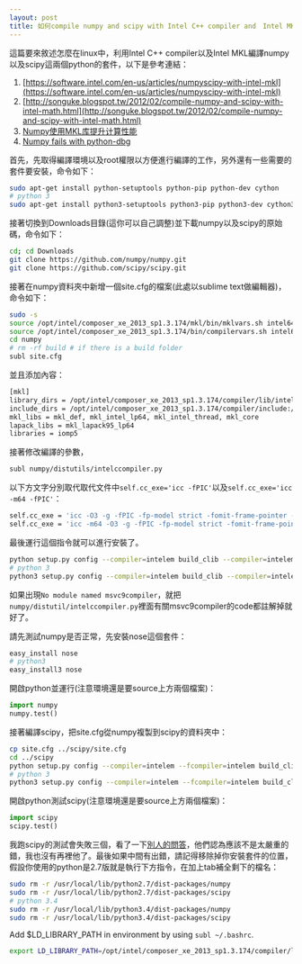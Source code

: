 ```yaml
---
layout: post
title: 如何compile numpy and scipy with Intel C++ compiler and　Intel MKL
---
```


這篇要來敘述怎麼在linux中，利用Intel C++ compiler以及Intel MKL編譯numpy以及scipy這兩個python的套件，以下是參考連結：

1. [https://software.intel.com/en-us/articles/numpyscipy-with-intel-mkl](https://software.intel.com/en-us/articles/numpyscipy-with-intel-mkl)
2. [http://songuke.blogspot.tw/2012/02/compile-numpy-and-scipy-with-intel-math.html](http://songuke.blogspot.tw/2012/02/compile-numpy-and-scipy-with-intel-math.html)
3. [Numpy使用MKL库提升计算性能](http://unifius.wordpress.com/2013/01/18/numpy%E4%BD%BF%E7%94%A8mkl%E5%BA%93/)
4. [Numpy fails with python-dbg](http://stackoverflow.com/questions/13587136/numpy-fails-with-python-dbg-undefined-symbol-py-initmodule4-64)

首先，先取得編譯環境以及root權限以方便進行編譯的工作，另外還有一些需要的套件要安裝，命令如下：

```bash
sudo apt-get install python-setuptools python-pip python-dev cython
# python 3
sudo apt-get install python3-setuptools python3-pip python3-dev cython3
```

接著切換到Downloads目錄(這你可以自己調整)並下載numpy以及scipy的原始碼，命令如下：

```bash
cd; cd Downloads
git clone https://github.com/numpy/numpy.git
git clone https://github.com/scipy/scipy.git
```

接著在numpy資料夾中新增一個site.cfg的檔案(此處以sublime text做編輯器)，命令如下：

```bash
sudo -s
source /opt/intel/composer_xe_2013_sp1.3.174/mkl/bin/mklvars.sh intel64
source /opt/intel/composer_xe_2013_sp1.3.174/bin/compilervars.sh intel64
cd numpy
# rm -rf build # if there is a build folder
subl site.cfg
```

並且添加內容：

```bash
[mkl]
library_dirs = /opt/intel/composer_xe_2013_sp1.3.174/compiler/lib/intel64:/opt/intel/composer_xe_2013_sp1.3.174/mkl/lib/intel64
include_dirs = /opt/intel/composer_xe_2013_sp1.3.174/compiler/include:/opt/intel/composer_xe_2013_sp1.3.174/mkl/include
mkl_libs = mkl_def, mkl_intel_lp64, mkl_intel_thread, mkl_core
lapack_libs = mkl_lapack95_lp64
libraries = iomp5
```

接著修改編譯的參數，

```bash
subl numpy/distutils/intelccompiler.py
```

以下方文字分別取代取代文件中`self.cc_exe='icc -fPIC'`以及`self.cc_exe='icc -m64 -fPIC'`：

```bash
self.cc_exe = 'icc -O3 -g -fPIC -fp-model strict -fomit-frame-pointer -openmp -xhost'
self.cc_exe = 'icc -m64 -O3 -g -fPIC -fp-model strict -fomit-frame-pointer -openmp -xhost'
```

最後運行這個指令就可以進行安裝了。

```bash
python setup.py config --compiler=intelem build_clib --compiler=intelem build_ext --compiler=intelem install
# python 3
python3 setup.py config --compiler=intelem build_clib --compiler=intelem build_ext --compiler=intelem install
```

如果出現`No module named msvc9compiler`，就把`numpy/distutil/intelccompiler.py`裡面有關msvc9compiler的code都註解掉就好了。

請先測試numpy是否正常，先安裝nose這個套件：
```bash
easy_install nose
# python3
easy_install3 nose
```

開啟python並運行(注意環境還是要source上方兩個檔案)：
```python
import numpy
numpy.test()
```

接著編譯scipy，把site.cfg從numpy複製到scipy的資料夾中：

```bash
cp site.cfg ../scipy/site.cfg
cd ../scipy
python setup.py config --compiler=intelem --fcompiler=intelem build_clib --compiler=intelem --fcompiler=intelem build_ext --compiler=intelem --fcompiler=intelem install
# python 3
python3 setup.py config --compiler=intelem --fcompiler=intelem build_clib --compiler=intelem --fcompiler=intelem build_ext --compiler=intelem --fcompiler=intelem install
```

開啟python測試scipy(注意環境還是要source上方兩個檔案)：
```python
import scipy
scipy.test()
```

我跑scipy的測試會失敗三個，看了一下[別人的問答](http://stackoverflow.com/questions/9239989/error-when-testing-scipy)，他們認為應該不是太嚴重的錯，我也沒有再裡他了。最後如果中間有出錯，請記得移除掉你安裝套件的位置，假設你使用的python是2.7版就是執行下方指令，在加上tab補全剩下的檔名：

```bash
sudo rm -r /usr/local/lib/python2.7/dist-packages/numpy
sudo rm -r /usr/local/lib/python2.7/dist-packages/scipy
# python 3.4
sudo rm -r /usr/local/lib/python3.4/dist-packages/numpy
sudo rm -r /usr/local/lib/python3.4/dist-packages/scipy
```


Add $LD_LIBRARY_PATH in environment by using `subl ~/.bashrc`.
```bash
export LD_LIBRARY_PATH=/opt/intel/composer_xe_2013_sp1.3.174/compiler/lib/intel64:/opt/intel/composer_xe_2013_sp1.3.174/mkl/lib/intel64:$LD_LIBRARY_PATH
```


